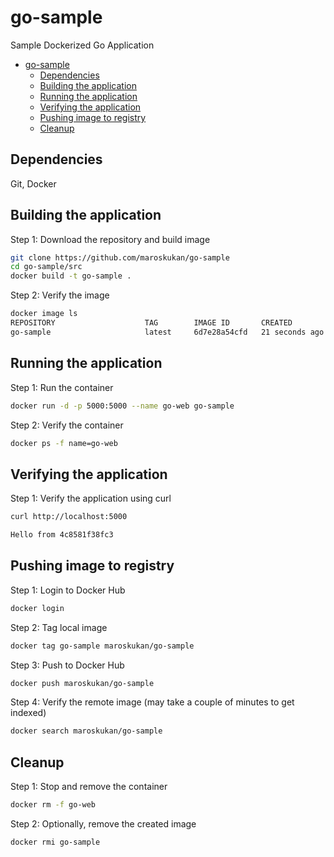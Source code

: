 # go-sample
Sample Dockerized Go Application 

- [go-sample](#go-sample)
  - [Dependencies](#dependencies)
  - [Building the application](#building-the-application)
  - [Running the application](#running-the-application)
  - [Verifying the application](#verifying-the-application)
  - [Pushing image to registry](#pushing-image-to-registry)
  - [Cleanup](#cleanup)

## Dependencies

Git, Docker

## Building the application

Step 1: Download the repository and build image

```bash
git clone https://github.com/maroskukan/go-sample
cd go-sample/src
docker build -t go-sample .
```

Step 2: Verify the image

```bash
docker image ls
REPOSITORY                    TAG        IMAGE ID       CREATED          SIZE
go-sample                     latest     6d7e28a54cfd   21 seconds ago   845MB
```

## Running the application

Step 1: Run the container

```bash
docker run -d -p 5000:5000 --name go-web go-sample
```

Step 2: Verify the container

```bash
docker ps -f name=go-web
```

## Verifying the application

Step 1: Verify the application using curl

```bash
curl http://localhost:5000

Hello from 4c8581f38fc3
```

## Pushing image to registry

Step 1: Login to Docker Hub

```bash
docker login
```

Step 2: Tag local image

```bash
docker tag go-sample maroskukan/go-sample
```

Step 3: Push to Docker Hub

```bash
docker push maroskukan/go-sample
```

Step 4: Verify the remote image (may take a couple of minutes to get indexed)

```bash
docker search maroskukan/go-sample
```

## Cleanup

Step 1: Stop and remove the container

```bash
docker rm -f go-web
```

Step 2: Optionally, remove the created image

```bash
docker rmi go-sample
```